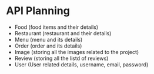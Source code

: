 # API Planning

- Food (food items and their details)
- Restaurant (restaurant and their details)
- Menu (menu and its details)
- Order (order and its details)
- Image (storing all the images related to the project)
- Review (storing all the listd of reviews)
- User (User related details, username, email, password)
